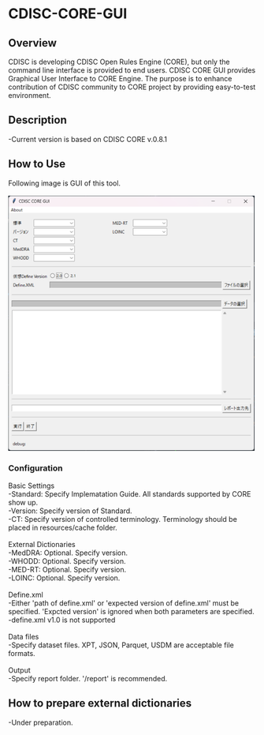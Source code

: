 # CDISC-CORE-GUI

## Overview
CDISC is developing CDISC Open Rules Engine (CORE), but only the command line interface is provided to end users. CDISC CORE GUI provides Graphical User Interface to CORE Engine. The purpose is to enhance contribution of CDISC community to CORE project by providing easy-to-test environment.

## Description
-Current version is based on CDISC CORE v.0.8.1

## How to Use
Following image is GUI of this tool.\
\
<img width="500" alt="GUI image" src="gui_image.png">

### Configuration
Basic Settings\
-Standard: Specify Implematation Guide. All standards supported by CORE show up.\
-Version: Specify version of Standard.\
-CT: Specify version of controlled terminology. Terminology should be placed in resources/cache folder.\
\
External Dictionaries\
-MedDRA: Optional. Specify version.\
-WHODD: Optional. Specify version.\
-MED-RT: Optional. Specify version.\
-LOINC: Optional. Specify version.\
\
Define.xml\
-Either 'path of define.xml' or 'expected version of define.xml' must be specified. 'Expcted version' is ignored when both parameters are specified.\
-define.xml v1.0 is not supported\
\
Data files\
-Specify dataset files. XPT, JSON, Parquet, USDM are acceptable file formats.\
\
Output\
-Specify report folder. '/report' is recommended.

## How to prepare external dictionaries
-Under preparation.
